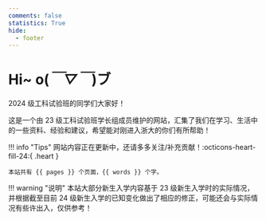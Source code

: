```yaml
---
comments: false
statistics: True
hide:
  - footer
---
```


# **Hi~ o(*￣▽￣*)ブ**

2024 级工科试验班的同学们大家好！

这是一个由 23 级工科试验班学长组成员维护的网站，汇集了我们在学习、生活中的一些资料、经验和建议，希望能对刚进入浙大的你们有所帮助！

!!! info "Tips"
    网站内容正在更新中，还请多多关注/补充贡献！:octicons-heart-fill-24:{ .heart }
    
    本站共有 {{ pages }} 个页面，{{ words }} 个字。

!!! warning "说明"
    本站大部分新生入学内容基于 23 级新生入学时的实际情况，并根据截至目前 24 级新生入学的已知变化做出了相应的修正，可能还会与实际情况有些许出入，仅供参考！